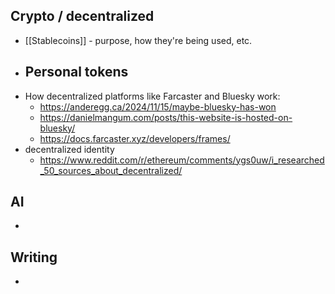 ## Crypto / decentralized
- [[Stablecoins]] - purpose, how they're being used, etc.
- Personal tokens
	- 
- How decentralized platforms like Farcaster and Bluesky work:
	- https://anderegg.ca/2024/11/15/maybe-bluesky-has-won
	- https://danielmangum.com/posts/this-website-is-hosted-on-bluesky/
	- https://docs.farcaster.xyz/developers/frames/
- decentralized identity
	- https://www.reddit.com/r/ethereum/comments/ygs0uw/i_researched_50_sources_about_decentralized/
## AI
- 
## Writing
- 
